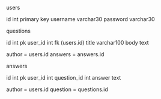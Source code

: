 users

id int primary key
username varchar30
password varchar30

questions

id int pk
user_id int fk (users.id)
title varchar100
body text

author = users.id
answers = answers.id

answers

id int pk
user_id int
question_id int
answer text

author = users.id
question = questions.id
